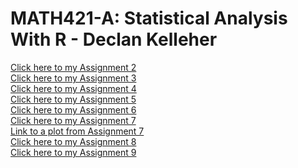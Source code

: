# MATH421-A: Statistical Analysis With R - Declan Kelleher
[Click here to my Assignment 2](assignment2.html) <br>
[Click here to my Assignment 3](assignment3.html) <br>
[Click here to my Assignment 4](assignment4.html) <br>
[Click here to my Assignment 5](assignment5.html) <br>
[Click here to my Assignment 6](assignment6.html) <br>
[Click here to my Assignment 7](assignment7.html) <br>
[Link to a plot from Assignment 7](1.png) <br>
[Click here to my Assignment 8](assignment8.html) <br>
[Click here to my Assignment 9](assignment9.html) <br>
